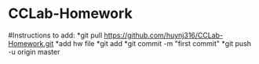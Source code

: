 # CCLab-Homework
#Instructions to add:
*git pull https://github.com/huynj316/CCLab-Homework.git
*add hw file
*git add <name of file>
*git commit -m "first commit"
*git push -u origin master
